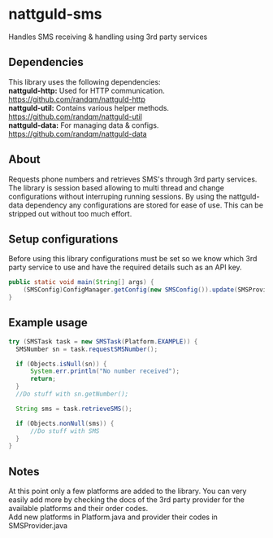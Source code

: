 # nattguld-sms
Handles SMS receiving &amp; handling using 3rd party services

## Dependencies
This library uses the following dependencies:  
**nattguld-http:** Used for HTTP communication. https://github.com/randqm/nattguld-http  
**nattguld-util:** Contains various helper methods. https://github.com/randqm/nattguld-util  
**nattguld-data:** For managing data & configs. https://github.com/randqm/nattguld-data  

## About
Requests phone numbers and retrieves SMS's through 3rd party services.
The library is session based allowing to multi thread and change configurations without interruping running sessions.
By using the nattguld-data dependency any configurations are stored for ease of use. This can be stripped out without too much effort.

## Setup configurations
Before using this library configurations must be set so we know which 3rd party service to use and have the required details such as an API key.
```java
public static void main(String[] args) {
    (SMSConfig)ConfigManager.getConfig(new SMSConfig()).update(SMSProvider.EXAMPLE, username, apiKey);
}
```

## Example usage
```java
try (SMSTask task = new SMSTask(Platform.EXAMPLE)) {
  SMSNumber sn = task.requestSMSNumber();

  if (Objects.isNull(sn)) {
      System.err.println("No number received");
      return;
  }
  //Do stuff with sn.getNumber();

  String sms = task.retrieveSMS();

  if (Objects.nonNull(sms)) {
      //Do stuff with SMS
  }
}
```

## Notes
At this point only a few platforms are added to the library. You can very easily add more by checking the docs of the 3rd party provider for the available platforms and their order codes.  
Add new platforms in Platform.java and provider their codes in SMSProvider.java
